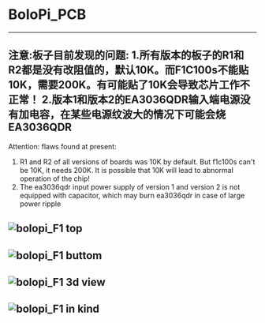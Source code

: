 # BoloPi_PCB
-----------------------------
注意:板子目前发现的问题:
1.所有版本的板子的R1和R2都是没有改阻值的，默认10K。而F1C100s不能贴10K，需要200K。有可能贴了10K会导致芯片工作不正常！
2.版本1和版本2的EA3036QDR输入端电源没有加电容，在某些电源纹波大的情况下可能会烧EA3036QDR
----------------------------
Attention: flaws found at present:
1. R1 and R2 of all versions of boards was 10K by default. But f1c100s can't be 10K, it needs 200K. It is possible that 10K will lead to abnormal operation of the chip!
2. The ea3036qdr input power supply of version 1 and version 2 is not equipped with capacitor, which may burn ea3036qdr in case of large power ripple

![bolopi_F1 top](https://raw.githubusercontent.com/VeiLiang/BoloPi_PCB/master/bolopi_F1_0.png)
---
![bolopi_F1 buttom](https://raw.githubusercontent.com/VeiLiang/BoloPi_PCB/master/bolopi_F1_1.png)
---
![bolopi_F1 3d view](https://raw.githubusercontent.com/VeiLiang/BoloPi_PCB/master/bolopi_F1_2.png)
---
![bolopi_F1 in kind](https://raw.githubusercontent.com/VeiLiang/BoloPi_PCB/master/bolopi_F1_3.png)
---

